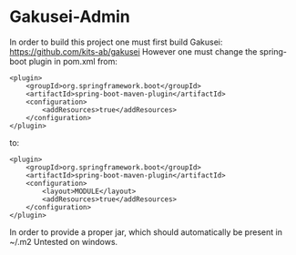 # Gakusei-Admin

In order to build this project one must first build Gakusei: https://github.com/kits-ab/gakusei
However one must change the spring-boot plugin in pom.xml from:
```
<plugin>
	<groupId>org.springframework.boot</groupId>
	<artifactId>spring-boot-maven-plugin</artifactId>
	<configuration>
		<addResources>true</addResources>
	</configuration>
</plugin>
```
to:
```
<plugin>
	<groupId>org.springframework.boot</groupId>
	<artifactId>spring-boot-maven-plugin</artifactId>
	<configuration>
		<layout>MODULE</layout>
		<addResources>true</addResources>
	</configuration>
</plugin>
```
In order to provide a proper jar, which should automatically be present in ~/.m2
Untested on windows.
